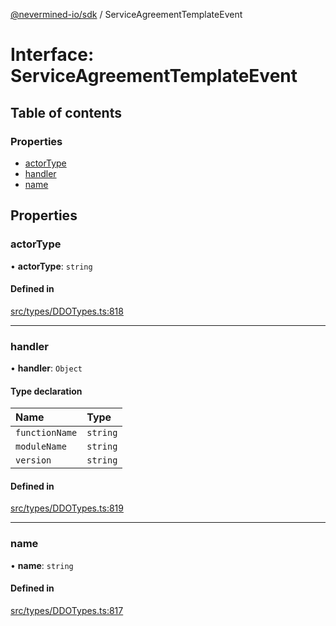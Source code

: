 [@nevermined-io/sdk](../code-reference.md) / ServiceAgreementTemplateEvent

# Interface: ServiceAgreementTemplateEvent

## Table of contents

### Properties

- [actorType](ServiceAgreementTemplateEvent.md#actortype)
- [handler](ServiceAgreementTemplateEvent.md#handler)
- [name](ServiceAgreementTemplateEvent.md#name)

## Properties

### actorType

• **actorType**: `string`

#### Defined in

[src/types/DDOTypes.ts:818](https://github.com/nevermined-io/sdk-js/blob/49285bf856ebfc8d44ccb08cdf57963ec73b06d6/src/types/DDOTypes.ts#L818)

---

### handler

• **handler**: `Object`

#### Type declaration

| Name           | Type     |
| :------------- | :------- |
| `functionName` | `string` |
| `moduleName`   | `string` |
| `version`      | `string` |

#### Defined in

[src/types/DDOTypes.ts:819](https://github.com/nevermined-io/sdk-js/blob/49285bf856ebfc8d44ccb08cdf57963ec73b06d6/src/types/DDOTypes.ts#L819)

---

### name

• **name**: `string`

#### Defined in

[src/types/DDOTypes.ts:817](https://github.com/nevermined-io/sdk-js/blob/49285bf856ebfc8d44ccb08cdf57963ec73b06d6/src/types/DDOTypes.ts#L817)

